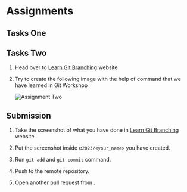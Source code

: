 # Assignments

## Tasks One

## Tasks Two

1. Head over to [Learn Git Branching](https://learngitbranching.js.org/?NODEMO) website

2. Try to create the following image with the help of command that we have learned in Git Workshop

   ![Assignment Two](./resources/assignment_two.png)

## Submission

1. Take the screenshot of what you have done in [Learn Git Branching](https://learngitbranching.js.org/?NODEMO) website.

2. Put the screenshot inside e`2023/<your_name>` you have created.

3. Run `git add` and `git commit` command.

4. Push to the remote repository.

5. Open another pull request from .
